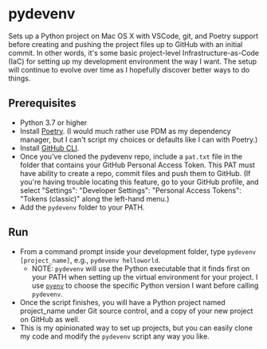 # pydevenv
Sets up a Python project on Mac OS X with VSCode, git, and Poetry support before creating and pushing the project files up to GitHub with an initial commit. In other words, it's some basic project-level Infrastructure-as-Code (IaC) for setting up my development environment the way I want. The setup will continue to evolve over time as I hopefully discover better ways to do things.

## Prerequisites
* Python 3.7 or higher
* Install [Poetry](https://python-poetry.org). (I would much rather use PDM as my dependency manager, but I can't script my choices or defaults like I can with Poetry.) 
* Install [GitHub CLI](https://cli.github.com). 
* Once you've cloned the pydevenv repo, include a `pat.txt` file in the folder that contains your GitHub Personal Access Token. This PAT must have ability to create a repo, commit files and push them to GitHub. (If you're having trouble locating this feature, go to your GitHub profile, and select "Settings": "Developer Settings": "Personal Access Tokens": "Tokens (classic)" along the left-hand menu.)
* Add the `pydevenv` folder to your PATH.

## Run 
* From a command prompt inside your development folder, type `pydevenv [project_name]`, e.g., `pydevenv helloworld`.
  - NOTE: `pydevenv` will use the Python executable that it finds first on your PATH when setting up the virtual environment for your project. I use [`pyenv`](https://github.com/pyenv/pyenv) to choose the specific Python version I want before calling `pydevenv`. 
* Once the script finishes, you will have a Python project named project_name under Git source control, and a copy of your new project on GitHub as well.
* This is my opinionated way to set up projects, but you can easily clone my code and modify the `pydevenv` script any way you like. 
